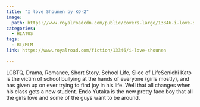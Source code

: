 ```yaml
---
title: "I love Shounen by KO-2"
image:
  path: https://www.royalroadcdn.com/public/covers-large/13346-i-love-shounen.jpg
categories:
  - HIATUS
tags:
  - BL/MLM
link: https://www.royalroad.com/fiction/13346/i-love-shounen

---
```

LGBTQ, Drama, Romance, Short Story, School Life, Slice of LifeSenichi Kato is the victim of school bullying at the hands of everyone (girls mostly), and has given up on ever trying to find joy in his life. Well that all changes when his class gets a new student. Endo Yutaka is the new pretty face boy that all the girls love and some of the guys want to be around.

